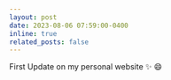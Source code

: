 ```yaml
---
layout: post
date: 2023-08-06 07:59:00-0400
inline: true
related_posts: false
---
```


First Update on my personal website :sparkles: :smile:
